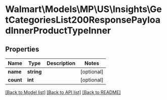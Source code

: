 # Walmart\Models\MP\US\Insights\GetCategoriesList200ResponsePayloadInnerProductTypeInner

## Properties

Name | Type | Description | Notes
------------ | ------------- | ------------- | -------------
**name** | **string** |  | [optional]
**count** | **int** |  | [optional]


[[Back to Model list]](./) [[Back to API list]](../../../../../README.md#supported-apis) [[Back to README]](../../../../../README.md)
